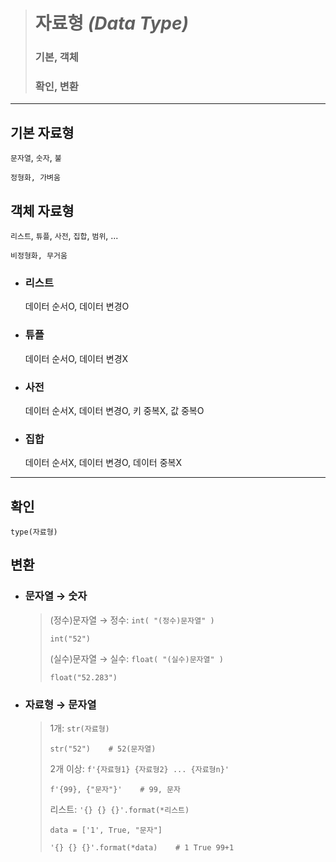 ># 자료형 *(Data Type)*
>### 기본, 객체 
>### 확인, 변환
---

## 기본 자료형
`문자열`, `숫자`, `불`
```angular2html
정형화, 가벼움
```

## 객체 자료형
`리스트`, `튜플`, `사전`, `집합`, `범위`, ...
```angular2html
비정형화, 무거움
```

+ ### 리스트
  데이터 순서O, 데이터 변경O

+ ### 튜플
  데이터 순서O, 데이터 변경X

+ ### 사전
  데이터 순서X, 데이터 변경O, 키 중복X, 값 중복O

+ ### 집합
  데이터 순서X, 데이터 변경O, 데이터 중복X

---

## 확인
`type(자료형)`

## 변환

+ ### 문자열 → 숫자
  >(정수)문자열 → 정수: `int( "(정수)문자열" )`
  >```
  >int("52")
  >```
  >
  >(실수)문자열 → 실수: `float( "(실수)문자열" )`
  >```
  >float("52.283")
  >```
  
+ ### 자료형 → 문자열
  >1개: `str(자료형)`
  >```
  >str("52")    # 52(문자열)
  >```
  >
  >2개 이상: `f'{자료형1} {자료형2} ... {자료형n}'`
  >```
  >f'{99}, {"문자"}'    # 99, 문자
  >```
  >
  >리스트: `'{} {} {}'.format(*리스트)`
  >```
  >data = ['1', True, "문자"]
  >
  >'{} {} {}'.format(*data)    # 1 True 99+1
  >```
